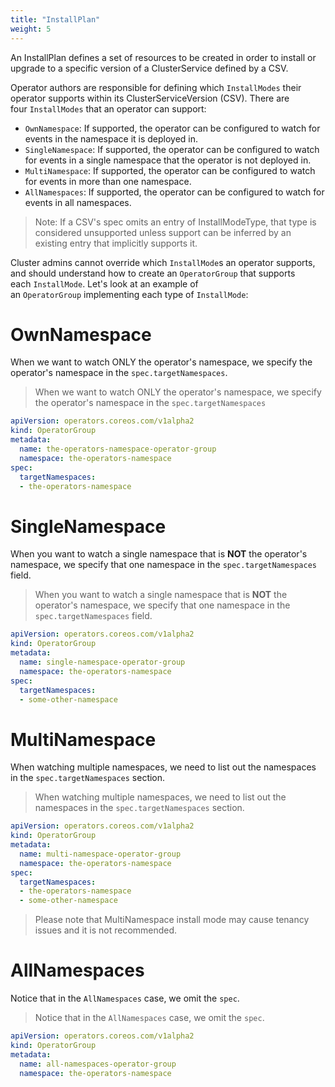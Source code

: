 ```yaml
---
title: "InstallPlan"
weight: 5
---
```


An InstallPlan defines a set of resources to be created in order to install or upgrade to a specific version of a ClusterService defined by a CSV.

Operator authors are responsible for defining which `InstallModes` their operator supports within its ClusterServiceVersion (CSV). There are four `InstallModes` that an operator can support:
* `OwnNamespace`: If supported, the operator can be configured to watch for events in the namespace it is deployed in.
* `SingleNamespace`: If supported, the operator can be configured to watch for events in a single namespace that the operator is not deployed in.
* `MultiNamespace`: If supported, the operator can be configured to watch for events in more than one namespace.
* `AllNamespaces`: If supported, the operator can be configured to watch for events in all namespaces.

> Note: If a CSV's spec omits an entry of InstallModeType, that type is considered unsupported unless support can be inferred by an existing entry that implicitly supports it.

Cluster admins cannot override which `InstallMode`s an operator supports, and should understand how to create an `OperatorGroup` that supports each `InstallMode`. Let's look at an example of an `OperatorGroup` implementing each type of `InstallMode`:


# OwnNamespace

When we want to watch ONLY the operator's namespace, we specify the operator's namespace in the `spec.targetNamespaces`. 

> When we want to watch ONLY the operator's namespace, we specify the operator's namespace in the `spec.targetNamespaces`

```yaml
apiVersion: operators.coreos.com/v1alpha2
kind: OperatorGroup
metadata:
  name: the-operators-namespace-operator-group
  namespace: the-operators-namespace
spec:
  targetNamespaces:
  - the-operators-namespace
```

# SingleNamespace

When you want to watch a single namespace that is **NOT** the operator's namespace, we specify that one namespace in the `spec.targetNamespaces` field.

> When you want to watch a single namespace that is **NOT** the operator's namespace, we specify that one namespace in the `spec.targetNamespaces` field.

```yaml
apiVersion: operators.coreos.com/v1alpha2
kind: OperatorGroup
metadata:
  name: single-namespace-operator-group
  namespace: the-operators-namespace
spec:
  targetNamespaces:
  - some-other-namespace
```

# MultiNamespace

When watching multiple namespaces, we need to list out the namespaces in the `spec.targetNamespaces` section. 

> When watching multiple namespaces, we need to list out the namespaces in the `spec.targetNamespaces` section.

```yaml
apiVersion: operators.coreos.com/v1alpha2
kind: OperatorGroup
metadata:
  name: multi-namespace-operator-group
  namespace: the-operators-namespace
spec:
  targetNamespaces:
  - the-operators-namespace
  - some-other-namespace
```

> Please note that MultiNamespace install mode may cause tenancy issues and it is not recommended.

# AllNamespaces

Notice that in the `AllNamespaces` case, we omit the `spec`.

> Notice that in the `AllNamespaces` case, we omit the `spec`.

```yaml
apiVersion: operators.coreos.com/v1alpha2
kind: OperatorGroup
metadata:
  name: all-namespaces-operator-group
  namespace: the-operators-namespace
```
